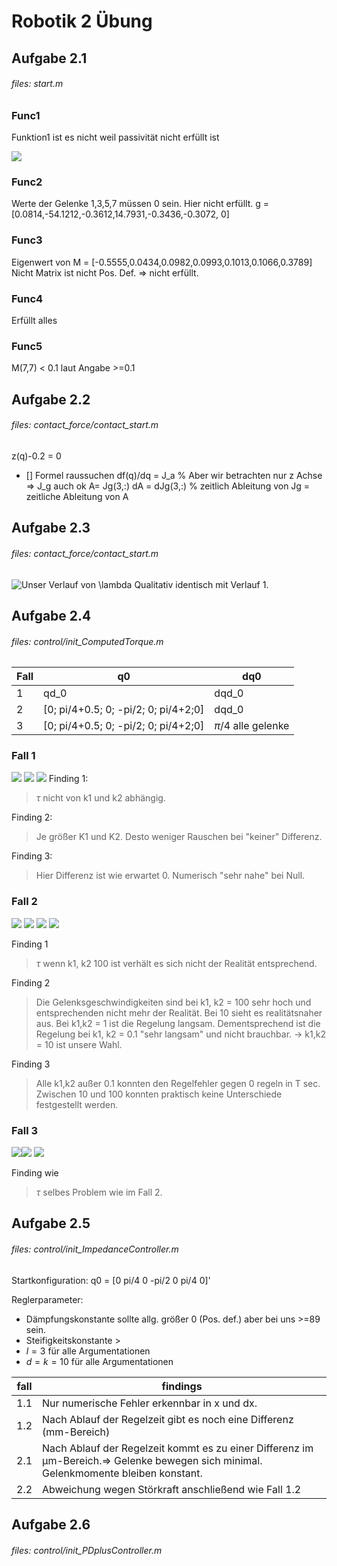# Robotik 2 Übung
## Aufgabe 2.1 
###### files: start.m

### Func1 
Funktion1 ist es nicht weil passivität nicht erfüllt ist 

![](report/2.1-passivität.png)

### Func2 

Werte der Gelenke 1,3,5,7 müssen 0 sein. Hier nicht erfüllt. 
g =[0.0814,-54.1212,-0.3612,14.7931,-0.3436,-0.3072, 0] 

### Func3 

Eigenwert von M = [-0.5555,0.0434,0.0982,0.0993,0.1013,0.1066,0.3789]
Nicht Matrix ist nicht Pos. Def. => nicht erfüllt. 

### Func4 

Erfüllt alles 

### Func5 

M(7,7) < 0.1 laut Angabe >=0.1

## Aufgabe 2.2 
###### files: contact_force/contact_start.m


 z(q)-0.2 = 0
- [] Formel raussuchen 
 df(q)/dq = J_a % Aber wir betrachten nur z Achse => J_g auch ok
 A= Jg(3,:)
 dA = dJg(3,:) % zeitlich Ableitung von Jg = zeitliche Ableitung von A



## Aufgabe 2.3 
###### files: contact_force/contact_start.m
![Unser Verlauf von $\lambda$ ](report/2.3.png)
Qualitativ identisch mit Verlauf 1. 

## Aufgabe 2.4 
###### files: control/init_ComputedTorque.m
|Fall| q0|dq0|
|---|---|---|
|1|qd_0|dqd_0|
|2|[0; pi/4+0.5; 0; -pi/2; 0; pi/4+2;0]|dqd_0|
|3|[0; pi/4+0.5; 0; -pi/2; 0; pi/4+2;0]|$\pi/4$ alle gelenke| 

### Fall 1 


![](report/2.4-diffq-k1-1k2-1fall1.png)
![](report/2.4-diffdq-k1-0.1k2-0.1fall1.png)
![](report/2.4-tau-k1-100k2-100fall1.png)
Finding 1: 
> $\tau$ nicht von k1 und k2 abhängig. 

Finding 2: 
> Je größer K1 und K2. Desto weniger Rauschen bei "keiner" Differenz. 

Finding 3: 
> Hier Differenz ist wie erwartet 0. Numerisch "sehr nahe" bei Null. 

### Fall 2 

![](report/2.4-diffq-k1-10k2-10fall2.png)
![](report/2.4-diffdq-k1-0.1k2-0.1fall2.png)
![](report/2.4-tau-k1-0.1k2-0.1fall2.png)
![](report/2.4-tau-k1-100k2-100fall2.png)

Finding 1 
> $\tau$ wenn k1, k2 100 ist verhält es sich nicht der Realität entsprechend. 

Finding 2 
> Die Gelenksgeschwindigkeiten sind bei k1, k2 = 100 sehr hoch und entsprechenden nicht mehr der Realität. Bei 10 sieht es realitätsnaher aus. Bei k1,k2 = 1 ist die Regelung langsam. Dementsprechend ist die Regelung bei k1, k2 = 0.1 "sehr langsam" und nicht brauchbar. $\rightarrow$ k1,k2 = 10 ist unsere Wahl. 

Finding 3 

> Alle k1,k2 außer 0.1 konnten den Regelfehler gegen 0 regeln in T sec. Zwischen 10 und 100 konnten praktisch keine Unterschiede festgestellt werden. 


### Fall 3 
![](report/2.4-diffq-k1-100k2-100fall3.png)![](report/2.4-diffdq-k1-10k2-10fall3.png)
![](report/2.4-tau-k1-100k2-100fall3.png)

Finding wie 
> $\tau$  selbes Problem wie im Fall 2. 



## Aufgabe 2.5 
###### files: control/init_ImpedanceController.m

Startkonfiguration:  q0 = [0 pi/4 0 -pi/2 0 pi/4 0]'

Reglerparameter: 
- Dämpfungskonstante sollte allg. größer 0 (Pos. def.) aber bei uns >=89 sein. 
- Steifigkeitskonstante > 
- $l=3$ für alle Argumentationen
- $d=k=10$ für alle Argumentationen


|fall| findings|
|---|---|
|1.1| Nur numerische Fehler erkennbar in x und dx.|
|1.2| Nach Ablauf der Regelzeit gibt es noch eine Differenz (mm-Bereich) |
|2.1| Nach Ablauf der Regelzeit kommt es zu einer Differenz im µm-Bereich.$\Rightarrow$ Gelenke bewegen sich minimal. Gelenkmomente bleiben konstant.|
|2.2| Abweichung wegen Störkraft anschließend wie Fall 1.2|


## Aufgabe 2.6 
###### files: control/init_PDplusController.m


